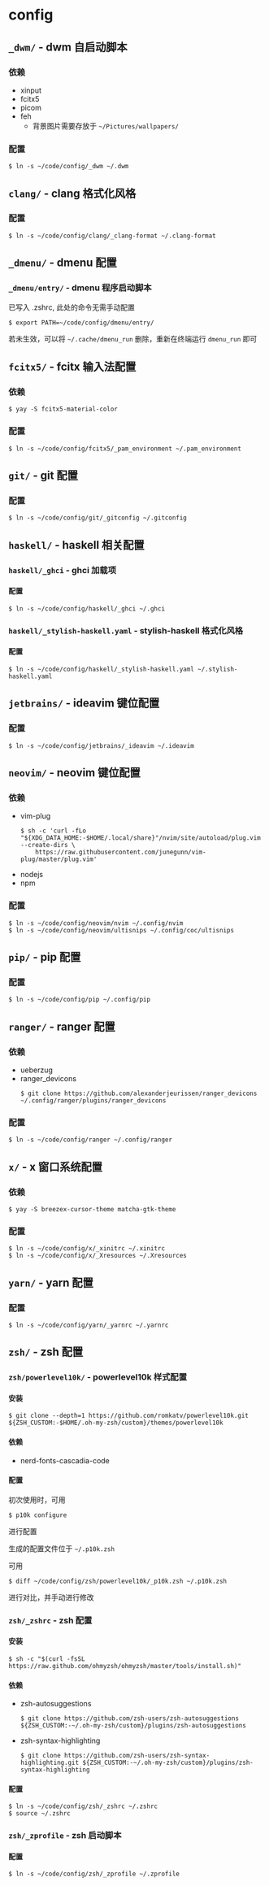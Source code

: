 # config

## `_dwm/` - dwm 自启动脚本

### 依赖

- xinput
- fcitx5
- picom
- feh
  - 背景图片需要存放于 `~/Pictures/wallpapers/`

### 配置

```shell
$ ln -s ~/code/config/_dwm ~/.dwm
```

## `clang/` - clang 格式化风格

### 配置

```shell
$ ln -s ~/code/config/clang/_clang-format ~/.clang-format
```

## `_dmenu/` - dmenu 配置

### `_dmenu/entry/` - dmenu 程序启动脚本

已写入 .zshrc, 此处的命令无需手动配置

```shell
$ export PATH=~/code/config/dmenu/entry/
```

若未生效，可以将 `~/.cache/dmenu_run` 删除，重新在终端运行 `dmenu_run` 即可

## `fcitx5/` - fcitx 输入法配置

### 依赖

```shell
$ yay -S fcitx5-material-color
```

### 配置

```shell
$ ln -s ~/code/config/fcitx5/_pam_environment ~/.pam_environment
```

## `git/` - git 配置

### 配置

```shell
$ ln -s ~/code/config/git/_gitconfig ~/.gitconfig
```

## `haskell/` - haskell 相关配置

### `haskell/_ghci` - ghci 加载项

#### 配置

```shell
$ ln -s ~/code/config/haskell/_ghci ~/.ghci
```

### `haskell/_stylish-haskell.yaml` - stylish-haskell 格式化风格

#### 配置

```shell
$ ln -s ~/code/config/haskell/_stylish-haskell.yaml ~/.stylish-haskell.yaml
```

## `jetbrains/` - ideavim 键位配置

### 配置

```shell
$ ln -s ~/code/config/jetbrains/_ideavim ~/.ideavim
```

## `neovim/` - neovim 键位配置

### 依赖

- vim-plug
  ```shell
  $ sh -c 'curl -fLo "${XDG_DATA_HOME:-$HOME/.local/share}"/nvim/site/autoload/plug.vim --create-dirs \
      https://raw.githubusercontent.com/junegunn/vim-plug/master/plug.vim'
  ```
- nodejs
- npm

### 配置

```shell
$ ln -s ~/code/config/neovim/nvim ~/.config/nvim
$ ln -s ~/code/config/neovim/ultisnips ~/.config/coc/ultisnips
```

## `pip/` - pip 配置

### 配置

```shell
$ ln -s ~/code/config/pip ~/.config/pip
```

## `ranger/` - ranger 配置

### 依赖

- ueberzug
- ranger_devicons
  ```shell
  $ git clone https://github.com/alexanderjeurissen/ranger_devicons ~/.config/ranger/plugins/ranger_devicons
  ```

### 配置

```shell
$ ln -s ~/code/config/ranger ~/.config/ranger
```

## `x/` - x 窗口系统配置

### 依赖

```shell
$ yay -S breezex-cursor-theme matcha-gtk-theme
```

### 配置

```shell
$ ln -s ~/code/config/x/_xinitrc ~/.xinitrc
$ ln -s ~/code/config/x/_Xresources ~/.Xresources
```

## `yarn/` - yarn 配置

### 配置

```shell
$ ln -s ~/code/config/yarn/_yarnrc ~/.yarnrc
```

## `zsh/` - zsh 配置

### `zsh/powerlevel10k/` - powerlevel10k 样式配置

#### 安装

```shell
$ git clone --depth=1 https://github.com/romkatv/powerlevel10k.git ${ZSH_CUSTOM:-$HOME/.oh-my-zsh/custom}/themes/powerlevel10k
```

#### 依赖

- nerd-fonts-cascadia-code

#### 配置

初次使用时，可用

```shell
$ p10k configure
```

进行配置

生成的配置文件位于 `~/.p10k.zsh`

可用

```shell
$ diff ~/code/config/zsh/powerlevel10k/_p10k.zsh ~/.p10k.zsh
```

进行对比，并手动进行修改

### `zsh/_zshrc` - zsh 配置

#### 安装

```shell
$ sh -c "$(curl -fsSL https://raw.github.com/ohmyzsh/ohmyzsh/master/tools/install.sh)"
```

#### 依赖

- zsh-autosuggestions
  ```shell
  $ git clone https://github.com/zsh-users/zsh-autosuggestions ${ZSH_CUSTOM:-~/.oh-my-zsh/custom}/plugins/zsh-autosuggestions
  ```
- zsh-syntax-highlighting
  ```shell
  $ git clone https://github.com/zsh-users/zsh-syntax-highlighting.git ${ZSH_CUSTOM:-~/.oh-my-zsh/custom}/plugins/zsh-syntax-highlighting
  ```

#### 配置

```shell
$ ln -s ~/code/config/zsh/_zshrc ~/.zshrc
$ source ~/.zshrc
```

### `zsh/_zprofile` - zsh 启动脚本

#### 配置

```shell
$ ln -s ~/code/config/zsh/_zprofile ~/.zprofile
```
